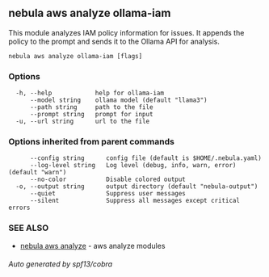 ## nebula aws analyze ollama-iam

This module analyzes IAM policy information for issues. It appends the policy to the prompt and sends it to the Ollama API for analysis.

```
nebula aws analyze ollama-iam [flags]
```

### Options

```
  -h, --help            help for ollama-iam
      --model string    ollama model (default "llama3")
      --path string     path to the file
      --prompt string   prompt for input
  -u, --url string      url to the file
```

### Options inherited from parent commands

```
      --config string      config file (default is $HOME/.nebula.yaml)
      --log-level string   Log level (debug, info, warn, error) (default "warn")
      --no-color           Disable colored output
  -o, --output string      output directory (default "nebula-output")
      --quiet              Suppress user messages
      --silent             Suppress all messages except critical errors
```

### SEE ALSO

* [nebula aws analyze](nebula_aws_analyze.md)	 - aws analyze modules

###### Auto generated by spf13/cobra
